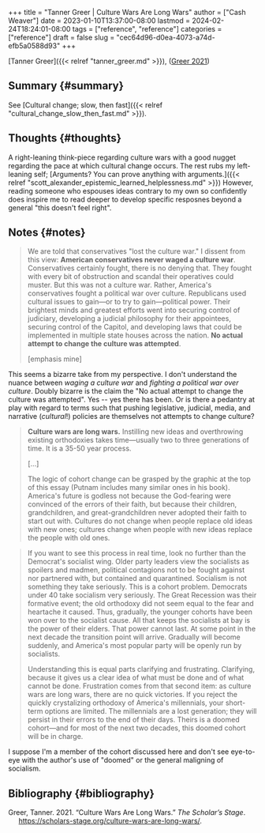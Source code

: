 +++
title = "Tanner Greer | Culture Wars Are Long Wars"
author = ["Cash Weaver"]
date = 2023-01-10T13:37:00-08:00
lastmod = 2024-02-24T18:24:01-08:00
tags = ["reference", "reference"]
categories = ["reference"]
draft = false
slug = "cec64d96-d0ea-4073-a74d-efb5a0588d93"
+++

[Tanner Greer]({{< relref "tanner_greer.md" >}}), (<a href="#citeproc_bib_item_1">Greer 2021</a>)


## Summary {#summary}

See [Cultural change; slow, then fast]({{< relref "cultural_change_slow_then_fast.md" >}}).


## Thoughts {#thoughts}

A right-leaning think-piece regarding culture wars with a good nugget regarding the pace at which cultural change occurs. The rest rubs my left-leaning self; [Arguments? You can prove anything with arguments.]({{< relref "scott_alexander_epistemic_learned_helplessness.md" >}}) However, reading someone who espouses ideas contrary to my own so confidently does inspire me to read deeper to develop specific resposnes beyond a general "this doesn't feel right".


## Notes {#notes}

> We are told that conservatives "lost the culture war." I dissent from this view: ****American conservatives never waged a culture war****. Conservatives certainly fought, there is no denying that. They fought with every bit of obstruction and scandal their operatives could muster. But this was not a culture war. Rather, America's conservatives fought a political war over culture. Republicans used cultural issues to gain—or to try to gain—political power. Their brightest minds and greatest efforts went into securing control of judiciary, developing a judicial philosophy for their appointees, securing control of the Capitol, and developing laws that could be implemented in multiple state houses across the nation. ****No actual attempt to change the culture was attempted****.
>
> [emphasis mine]

This seems a bizarre take from my perspective. I don't understand the nuance between _waging a culture war_ and _fighting a political war over culture_. Doubly bizarre is the claim the "No actual attempt to change the culture was attempted". Yes -- yes there has been. Or is there a pedantry at play with regard to terms such that pushing legislative, judicial, media, and narrative (_cultural_!) policies are themselves not attempts to change culture?

> ****Culture wars are long wars.**** Instilling new ideas and overthrowing existing orthodoxies takes time—usually two to three generations of time. It is a 35-50 year process.
>
> [...]
>
> The logic of cohort change can be grasped by the graphic at the top of this essay (Putnam includes many similar ones in his book). America's future is godless not because the God-fearing were convinced of the errors of their faith, but because their children, grandchildren, and great-grandchildren never adopted their faith to start out with. Cultures do not change when people replace old ideas with new ones; cultures change when people with new ideas replace the people with old ones.

<!--quoteend-->

> If you want to see this process in real time, look no further than the Democrat's socialist wing. Older party leaders view the socialists as spoilers and madmen, political contagions not to be fought against nor partnered with, but contained and quarantined. Socialism is not something they take seriously. This is a cohort problem. Democrats under 40 take socialism very seriously. The Great Recession was their formative event; the old orthodoxy did not seem equal to the fear and heartache it caused. Thus, gradually, the younger cohorts have been won over to the socialist cause. All that keeps the socialists at bay is the power of their elders. That power cannot last. At some point in the next decade the transition point will arrive. Gradually will become suddenly, and America's most popular party will be openly run by socialists.
>
> Understanding this is equal parts clarifying and frustrating. Clarifying, because it gives us a clear idea of what must be done and of what cannot be done. Frustration comes from that second item: as culture wars are long wars, there are no quick victories. If you reject the quickly crystalizing orthodoxy of America's millennials, your short-term options are limited. The millennials are a lost generation; they will persist in their errors to the end of their days. Theirs is a doomed cohort—and for most of the next two decades, this doomed cohort will be in charge.

I suppose I'm a member of the cohort discussed here and don't see eye-to-eye with the author's use of "doomed" or the general maligning of socialism.


## Bibliography {#bibliography}

<style>.csl-entry{text-indent: -1.5em; margin-left: 1.5em;}</style><div class="csl-bib-body">
  <div class="csl-entry"><a id="citeproc_bib_item_1"></a>Greer, Tanner. 2021. “Culture Wars Are Long Wars.” <i>The Scholar’s Stage</i>. <a href="https://scholars-stage.org/culture-wars-are-long-wars/">https://scholars-stage.org/culture-wars-are-long-wars/</a>.</div>
</div>
